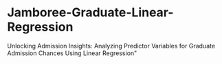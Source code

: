 # Jamboree-Graduate-Linear-Regression
Unlocking Admission Insights: Analyzing Predictor Variables for Graduate Admission Chances Using Linear Regression"
